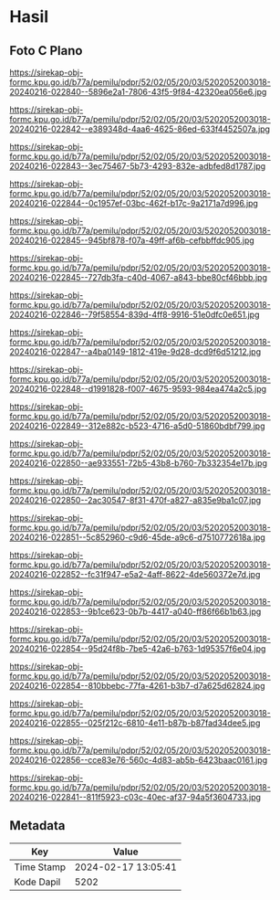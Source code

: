# Hasil

## Foto C Plano

https://sirekap-obj-formc.kpu.go.id/b77a/pemilu/pdpr/52/02/05/20/03/5202052003018-20240216-022840--5896e2a1-7806-43f5-9f84-42320ea056e6.jpg

https://sirekap-obj-formc.kpu.go.id/b77a/pemilu/pdpr/52/02/05/20/03/5202052003018-20240216-022842--e389348d-4aa6-4625-86ed-633f4452507a.jpg

https://sirekap-obj-formc.kpu.go.id/b77a/pemilu/pdpr/52/02/05/20/03/5202052003018-20240216-022843--3ec75467-5b73-4293-832e-adbfed8d1787.jpg

https://sirekap-obj-formc.kpu.go.id/b77a/pemilu/pdpr/52/02/05/20/03/5202052003018-20240216-022844--0c1957ef-03bc-462f-b17c-9a2171a7d996.jpg

https://sirekap-obj-formc.kpu.go.id/b77a/pemilu/pdpr/52/02/05/20/03/5202052003018-20240216-022845--945bf878-f07a-49ff-af6b-cefbbffdc905.jpg

https://sirekap-obj-formc.kpu.go.id/b77a/pemilu/pdpr/52/02/05/20/03/5202052003018-20240216-022845--727db3fa-c40d-4067-a843-bbe80cf46bbb.jpg

https://sirekap-obj-formc.kpu.go.id/b77a/pemilu/pdpr/52/02/05/20/03/5202052003018-20240216-022846--79f58554-839d-4ff8-9916-51e0dfc0e651.jpg

https://sirekap-obj-formc.kpu.go.id/b77a/pemilu/pdpr/52/02/05/20/03/5202052003018-20240216-022847--a4ba0149-1812-419e-9d28-dcd9f6d51212.jpg

https://sirekap-obj-formc.kpu.go.id/b77a/pemilu/pdpr/52/02/05/20/03/5202052003018-20240216-022848--d1991828-f007-4675-9593-984ea474a2c5.jpg

https://sirekap-obj-formc.kpu.go.id/b77a/pemilu/pdpr/52/02/05/20/03/5202052003018-20240216-022849--312e882c-b523-4716-a5d0-51860bdbf799.jpg

https://sirekap-obj-formc.kpu.go.id/b77a/pemilu/pdpr/52/02/05/20/03/5202052003018-20240216-022850--ae933551-72b5-43b8-b760-7b332354e17b.jpg

https://sirekap-obj-formc.kpu.go.id/b77a/pemilu/pdpr/52/02/05/20/03/5202052003018-20240216-022850--2ac30547-8f31-470f-a827-a835e9ba1c07.jpg

https://sirekap-obj-formc.kpu.go.id/b77a/pemilu/pdpr/52/02/05/20/03/5202052003018-20240216-022851--5c852960-c9d6-45de-a9c6-d7510772618a.jpg

https://sirekap-obj-formc.kpu.go.id/b77a/pemilu/pdpr/52/02/05/20/03/5202052003018-20240216-022852--fc31f947-e5a2-4aff-8622-4de560372e7d.jpg

https://sirekap-obj-formc.kpu.go.id/b77a/pemilu/pdpr/52/02/05/20/03/5202052003018-20240216-022853--9b1ce623-0b7b-4417-a040-ff86f66b1b63.jpg

https://sirekap-obj-formc.kpu.go.id/b77a/pemilu/pdpr/52/02/05/20/03/5202052003018-20240216-022854--95d24f8b-7be5-42a6-b763-1d95357f6e04.jpg

https://sirekap-obj-formc.kpu.go.id/b77a/pemilu/pdpr/52/02/05/20/03/5202052003018-20240216-022854--810bbebc-77fa-4261-b3b7-d7a625d62824.jpg

https://sirekap-obj-formc.kpu.go.id/b77a/pemilu/pdpr/52/02/05/20/03/5202052003018-20240216-022855--025f212c-6810-4e11-b87b-b87fad34dee5.jpg

https://sirekap-obj-formc.kpu.go.id/b77a/pemilu/pdpr/52/02/05/20/03/5202052003018-20240216-022856--cce83e76-560c-4d83-ab5b-6423baac0161.jpg

https://sirekap-obj-formc.kpu.go.id/b77a/pemilu/pdpr/52/02/05/20/03/5202052003018-20240216-022841--811f5923-c03c-40ec-af37-94a5f3604733.jpg


## Metadata

| Key        | Value               |
| ---------- | ------------------- |
| Time Stamp | 2024-02-17 13:05:41 |
| Kode Dapil | 5202                |




